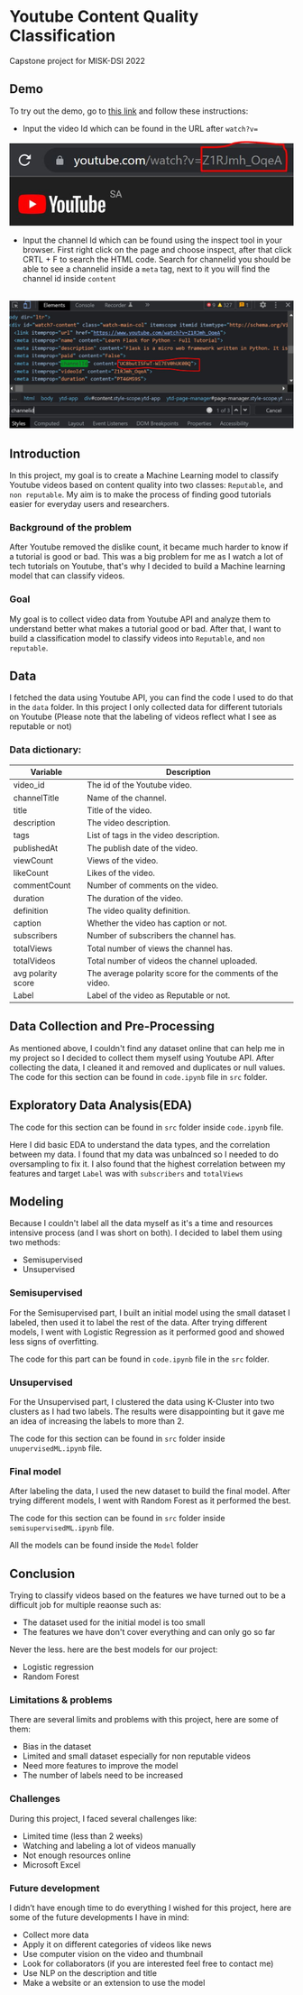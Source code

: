 # Youtube Content Quality Classification
Capstone project for MISK-DSI 2022

## Demo
To try out the demo, go to [this link](https://yt-content-quality.herokuapp.com/) and follow these instructions:

- Input the video Id which can be found in the URL after `watch?v=`
<img src='imgs/urlid.JPG'>
<br/>

- Input the channel Id which can be found using the inspect tool in your browser. First right click on the page and choose inspect, after that click CRTL + F to search the HTML code. Search for channelid you should be able to see a channelid inside a `meta` tag, next to it you will find the channel id inside `content`
<br/>
<img src='imgs/chid.JPG'>
<br/>

## Introduction
In this project, my goal is to create a Machine Learning model to classify Youtube videos based on content quality into two classes: `Reputable`, and `non reputable`. My aim is to make the process of finding good tutorials easier for everyday users and researchers.

### Background of the problem
After Youtube removed the dislike count, it became much harder to know if a tutorial is good or bad. This was a big problem for me as I watch a lot of tech tutorials on Youtube, that's why I decided to build a Machine learning model that can classify videos. 

### Goal
My goal is to collect video data from Youtube API and analyze them to understand better what makes a tutorial good or bad. After that, I want to build a classification model to classify videos into `Reputable`, and `non reputable`.

## Data
I fetched the data using Youtube API, you can find the code I used to do that in the ```data``` folder. In this project I only collected data for different tutorials on Youtube (Please note that the labeling of videos reflect what I see as reputable or not)

### Data dictionary:

| Variable      | Description |
| ----------- | ----------- |
| video_id    | The id of the Youtube video.       |
| channelTitle   | Name of the channel.       |
| title  | Title of the video.        |
| description   | The video description.        |
| tags   | List of tags in the video description.        |
| publishedAt   | The publish date of the video.         |
| viewCount   | Views of the video.       |
| likeCount   | Likes of the video.        |
| commentCount   | Number of comments on the video.      |
| duration   | The duration of the video.        |
| definition   | The video quality definition.       |
| caption   | Whether the video has caption or not.       |
| subscribers   | Number of subscribers the channel has.      |
| totalViews   | Total number of views the channel has.      |
| totalVideos   | Total number of videos the channel uploaded.      |
| avg polarity score   | The average polarity score for the comments of the video.      |
| Label   | Label of the video as Reputable or not.      |


## Data Collection and Pre-Processing
As mentioned above, I couldn't find any dataset online that can help me in my project so I decided to collect them myself using Youtube API. After collecting the data, I cleaned it and removed and duplicates or null values. The code for this section can be found in `code.ipynb` file in `src` folder.

## Exploratory Data Analysis(EDA)
The code for this section can be found in `src` folder inside `code.ipynb` file. 

Here I did basic EDA to understand the data types, and the correlation between my data. I found that my data was unbalnced so I needed to do oversampling to fix it. I also found that the highest correlation between my features and target `Label` was with `subscribers` and `totalViews`

## Modeling
Because I couldn't label all the data myself as it's a time and resources intensive process (and I was short on both). I decided to label them using two methods:

- Semisupervised
- Unsupervised

### Semisupervised
For the Semisupervised part, I built an initial model using the small dataset I labeled, then used it to label the rest of the data. After trying different models, I went with Logistic Regression as it performed good and showed less signs of overfitting.

The code for this part can be found in `code.ipynb` file in the `src` folder. 

### Unsupervised
For the Unsupervised part, I clustered the data using K-Cluster into two clusters as I had two labels. The results were disappointing but it gave me an idea of increasing the labels to more than 2.

The code for this section can be found in `src` folder inside `unupervisedML.ipynb` file.

### Final model
After labeling the data, I used the new dataset to build the final model. After trying different models, I went with Random Forest as it performed the best.

The code for this section can be found in `src` folder inside `semisupervisedML.ipynb` file.

All the models can be found inside the `Model` folder

## Conclusion
Trying to classify videos based on the features we have turned out to be a difficult job for multiple reaonse such as:

- The dataset used for the initial model is too small 
- The features we have don't cover everything and can only go so far

Never the less. here are the best models for our project:

- Logistic regression 
- Random Forest 

### Limitations & problems
There are several limits and problems with this project, here are some of them:

- Bias in the dataset 
- Limited and small dataset especially for non reputable videos
- Need more features to improve the model
- The number of labels need to be increased

### Challenges
During this project, I faced several challenges like:

- Limited time (less than 2 weeks)
- Watching and labeling a lot of videos manually
- Not enough resources online
- Microsoft Excel 

### Future development
I didn’t have enough time to do everything I wished for this project, here are some of the future developments I have in mind:

- Collect more data
- Apply it on different categories of videos like news
- Use computer vision on the video and thumbnail 
- Look for collaborators (if you are interested feel free to contact me)
- Use NLP on the description and title
- Make a website or an extension to use the model




